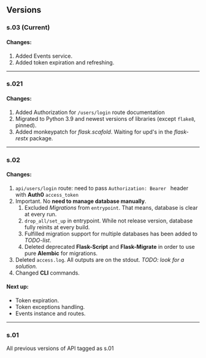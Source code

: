 ## Versions

### s.03 (Current)
#### Changes:
1. Added Events service.
2. Added token expiration and refreshing.

--------------------------------------------------------

### s.021
#### Changes:
1. Added Authorization for ```/users/login``` route documentation
2. Migrated to Python 3.9 and newest versions of libraries (except ```flake8```, pinned).
3. Added monkeypatch for *flask.scafold*. Waiting for upd's in the *flask-restx* package.

--------------------------------------------------------
### s.02
#### Changes:

1. ```api/users/login``` route: need to pass ```Authorization: Bearer ``` header with **Auth0** ```access_token```
2. Important. No **need to manage database manually**.
    1. Excluded *Migrations* from ```entrypoint```. That means, database is clear at every run.
    2. ```drop_all/set_up``` in entrypoint. While not release version, database fully reinits at every build.
    2. Fulfilled migration support for multiple databases has been added to *TODO-list*.
    3. Deleted deprecated **Flask-Script** and **Flask-Migrate** in order to use pure **Alembic** for migrations.
4. Deleted ```access.log```. All outputs are on the stdout. *TODO: look for a solution.*
5. Changed **CLI** commands.
#### Next up:

- Token expiration.
- Token exceptions handling.
- Events instance and routes.
------------------------------------------------------
### s.01
All previous versions of API tagged as s.01

